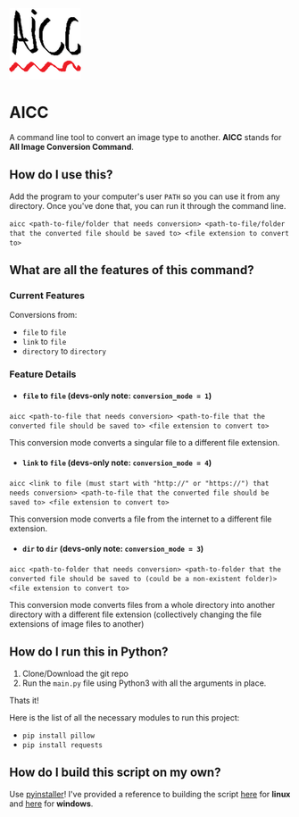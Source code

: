![AICC Logo](https://github.com/sid-the-loser/AICC/blob/main/src/assets/icon.png)
# AICC

A command line tool to convert an image type to another. **AICC** stands for **All Image Conversion Command**.

## How do I use this?

Add the program to your computer's user `PATH` so you can use it from any directory.
Once you've done that, you can run it through the command line.

`aicc <path-to-file/folder that needs conversion> <path-to-file/folder that the converted file should be saved to> <file extension to convert to>`

## What are all the features of this command?

### Current Features
Conversions from:
- `file`      to `file`
- `link`      to `file`
- `directory` to `directory`

### Feature Details
- #### `file` to `file` (devs-only note: `conversion_mode = 1`)
`aicc <path-to-file that needs conversion> <path-to-file that the converted file should be saved to> <file extension to convert to>`

This conversion mode converts a singular file to a different file extension.
- #### `link` to `file` (devs-only note: `conversion_mode = 4`)
`aicc <link to file (must start with "http://" or "https://") that needs conversion> <path-to-file that the converted file should be saved to> <file extension to convert to>`

This conversion mode converts a file from the internet to a different file extension.
- #### `dir` to `dir` (devs-only note: `conversion_mode = 3`)
`aicc <path-to-folder that needs conversion> <path-to-folder that the converted file should be saved to (could be a non-existent folder)> <file extension to convert to>`

This conversion mode converts files from a whole directory into another directory with a different file extension (collectively changing the file extensions of image files to another)

## How do I run this in Python?

1. Clone/Download the git repo
2. Run the `main.py` file using Python3 with all the arguments in place.

Thats it! 

Here is the list of all the necessary modules to run this project:
- `pip install pillow`
- `pip install requests`

## How do I build this script on my own?

 Use [pyinstaller](https://pypi.org/project/pyinstaller/)! I've provided a reference to building the script [here](https://github.com/sid-the-loser/AICC/blob/main/build.sh) for **linux** and [here](https://github.com/sid-the-loser/AICC/blob/main/build.bat) for **windows**.

